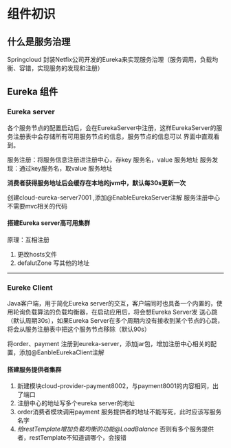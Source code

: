 # 组件初识

## 什么是服务治理
Springcloud 封装Netfix公司开发的Eureka来实现服务治理（服务调用，负载均衡、容错，实现服务的发现和注册）

## Eureka 组件
### Eureka server
各个服务节点的配置启动后，会在EurekaServer中注册，这样EurekaServer的服务注册表中会存储所有可用服务节点的信息，服务节点的信息可以
界面中直观看到。

服务注册：将服务信息注册进注册中心，存key 服务名，value 服务地址
服务发现：通过key服务名，取value 服务地址

**消费者获得服务地址后会缓存在本地的jvm中，默认每30s更新一次**

创建cloud-eureka-server7001 ,添加@EnableEurekaServer注解
服务注册中心不需要mvc相关的代码

#### 搭建Eureka server高可用集群
原理：互相注册 
1. 更改hosts文件
2. defalutZone 写其他的地址


---

### Eureke Client
Java客户端，用于简化Eureka server的交互，客户端同时也具备一个内置的，使用轮询负载算法的负载均衡器，在启动应用后，将会想Eureka Server发
送心跳（默认周期30s），如果Eureka Server在多个周期内没有接收到某个节点的心跳，将会从服务注册表中把这个服务节点移除（默认90s）

将order、payment 注册到eureka-server，添加jar包，增加注册中心相关的配置，添加@EanbleEurekaClient注解

#### 搭建服务提供者集群
1. 新建模块cloud-provider-payment8002，与payment8001的内容相同，出了端口
2. 注册中心的地址写多个eureka server的地址
3. order消费者模块调用payment 服务提供者的地址不能写死，此时应该写服务名字
4. _给restTemplate增加负载均衡的功能@LoadBalance_ 否则有多个服务提供者，restTemplate不知道调哪个，会报错



